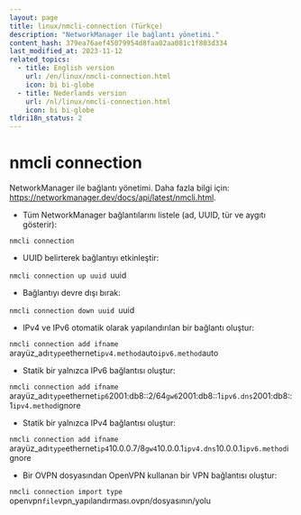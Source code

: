 ```yaml
---
layout: page
title: linux/nmcli-connection (Türkçe)
description: "NetworkManager ile bağlantı yönetimi."
content_hash: 379ea76aef45079954d8faa02aa081c1f803d334
last_modified_at: 2023-11-12
related_topics:
  - title: English version
    url: /en/linux/nmcli-connection.html
    icon: bi bi-globe
  - title: Nederlands version
    url: /nl/linux/nmcli-connection.html
    icon: bi bi-globe
tldri18n_status: 2
---
```

# nmcli connection

NetworkManager ile bağlantı yönetimi.
Daha fazla bilgi için: <https://networkmanager.dev/docs/api/latest/nmcli.html>.

- Tüm NetworkManager bağlantılarını listele (ad, UUID, tür ve aygıtı gösterir):

`nmcli connection`

- UUID belirterek bağlantıyı etkinleştir:

`nmcli connection up uuid `<span class="tldr-var badge badge-pill bg-dark-lm bg-white-dm text-white-lm text-dark-dm font-weight-bold">uuid</span>

- Bağlantıyı devre dışı bırak:

`nmcli connection down uuid `<span class="tldr-var badge badge-pill bg-dark-lm bg-white-dm text-white-lm text-dark-dm font-weight-bold">uuid</span>

- IPv4 ve IPv6 otomatik olarak yapılandırılan bir bağlantı oluştur:

`nmcli connection add ifname `<span class="tldr-var badge badge-pill bg-dark-lm bg-white-dm text-white-lm text-dark-dm font-weight-bold">arayüz_adı</span>` type `<span class="tldr-var badge badge-pill bg-dark-lm bg-white-dm text-white-lm text-dark-dm font-weight-bold">ethernet</span>` ipv4.method `<span class="tldr-var badge badge-pill bg-dark-lm bg-white-dm text-white-lm text-dark-dm font-weight-bold">auto</span>` ipv6.method `<span class="tldr-var badge badge-pill bg-dark-lm bg-white-dm text-white-lm text-dark-dm font-weight-bold">auto</span>

- Statik bir yalnızca IPv6 bağlantısı oluştur:

`nmcli connection add ifname `<span class="tldr-var badge badge-pill bg-dark-lm bg-white-dm text-white-lm text-dark-dm font-weight-bold">arayüz_adı</span>` type `<span class="tldr-var badge badge-pill bg-dark-lm bg-white-dm text-white-lm text-dark-dm font-weight-bold">ethernet</span>` ip6 `<span class="tldr-var badge badge-pill bg-dark-lm bg-white-dm text-white-lm text-dark-dm font-weight-bold">2001:db8::2/64</span>` gw6 `<span class="tldr-var badge badge-pill bg-dark-lm bg-white-dm text-white-lm text-dark-dm font-weight-bold">2001:db8::1</span>` ipv6.dns `<span class="tldr-var badge badge-pill bg-dark-lm bg-white-dm text-white-lm text-dark-dm font-weight-bold">2001:db8::1</span>` ipv4.method `<span class="tldr-var badge badge-pill bg-dark-lm bg-white-dm text-white-lm text-dark-dm font-weight-bold">ignore</span>

- Statik bir yalnızca IPv4 bağlantısı oluştur:

`nmcli connection add ifname `<span class="tldr-var badge badge-pill bg-dark-lm bg-white-dm text-white-lm text-dark-dm font-weight-bold">arayüz_adı</span>` type `<span class="tldr-var badge badge-pill bg-dark-lm bg-white-dm text-white-lm text-dark-dm font-weight-bold">ethernet</span>` ip4 `<span class="tldr-var badge badge-pill bg-dark-lm bg-white-dm text-white-lm text-dark-dm font-weight-bold">10.0.0.7/8</span>` gw4 `<span class="tldr-var badge badge-pill bg-dark-lm bg-white-dm text-white-lm text-dark-dm font-weight-bold">10.0.0.1</span>` ipv4.dns `<span class="tldr-var badge badge-pill bg-dark-lm bg-white-dm text-white-lm text-dark-dm font-weight-bold">10.0.0.1</span>` ipv6.method `<span class="tldr-var badge badge-pill bg-dark-lm bg-white-dm text-white-lm text-dark-dm font-weight-bold">ignore</span>

- Bir OVPN dosyasından OpenVPN kullanan bir VPN bağlantısı oluştur:

`nmcli connection import type `<span class="tldr-var badge badge-pill bg-dark-lm bg-white-dm text-white-lm text-dark-dm font-weight-bold">openvpn</span>` file `<span class="tldr-var badge badge-pill bg-dark-lm bg-white-dm text-white-lm text-dark-dm font-weight-bold">vpn_yapılandırması.ovpn/dosyasının/yolu</span>

